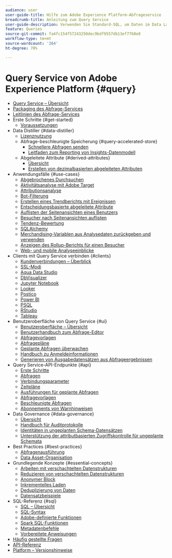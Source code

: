 ```yaml
---
audience: user
user-guide-title: Hilfe zum Adobe Experience Platform-Abfrageservice
breadcrumb-title: Anleitung zum Query Service
user-guide-description: Verwenden Sie Standard-SQL, um Daten im Data Lake in Experience Platform abzufragen.
feature: Queries
source-git-commit: fa4fc154f57243250dec9bdf9557db13ef7768e8
workflow-type: tm+mt
source-wordcount: '264'
ht-degree: 70%

---
```



# Query Service von Adobe Experience Platform {#query}

- [Query Service – Übersicht](home.md)
- [Packaging des Abfrage-Services](packages.md)
- [Leitlinien des Abfrage-Services](guardrails.md)
- Erste Schritte {#get-started}
   - [Voraussetzungen](get-started/prerequisites.md)
- Data Distiller {#data-distiller}
   - [Lizenznutzung](data-distiller/license-usage.md)
   - Abfrage-beschleunigte Speicherung {#query-accelerated-store}
      - [Schnellere Abfragen senden](data-distiller/query-accelerated-store/send-accelerated-queries.md)
      - [Leitfaden zum Reporting von Insights-Datenmodell](data-distiller/query-accelerated-store/reporting-insights-data-model.md)
   - Abgeleitete Attribute {#derived-attributes}
      - [Übersicht](data-distiller/derived-attributes/overview.md)
      - [Erstellen von dezimalbasierten abgeleiteten Attributen](data-distiller/derived-attributes/decile-based-derived-attributes.md)
- Anwendungsfälle {#use-cases}
   - [Abgebrochenes Durchsuchen](use-cases/abandoned-browse.md)
   - [Aktivitätsanalyse mit Adobe Target](use-cases/activity-analysis-with-adobe-target.md)
   - [Attributionsanalyse](use-cases/attribution-analysis.md)
   - [Bot-Filterung](use-cases/bot-filtering.md)
   - [Erstellen eines Trendberichts mit Ereignissen](use-cases/trended-report-of-events.md)
   - [Entscheidungsbasierte abgeleitete Attribute](use-cases/deciles-use-case.md)
   - [Auflisten der Seitenansichten eines Benutzers](use-cases/list-visitor-sessions.md)
   - [Besucher nach Seitenansichten auflisten](use-cases/visitors-by-number-of-page-views.md)
   - [Tendenz-Bewertung](use-cases/propensity-score.md)
   - [SQLAlchemy](use-cases/sqlalchemy.md)
   - [Merchandising-Variablen aus Analysedaten zurückgeben und verwenden](use-cases/merchandising-variables.md)
   - [Anzeigen des Rollup-Berichts für einen Besucher](use-cases/roll-up-report-of-a-visitor.md)
   - [Web- und mobile Analyseeinblicke](use-cases/analytics-insights.md)
- Clients mit Query Service verbinden {#clients}
   - [Kundenverbindungen – Überblick](clients/overview.md)
   - [SSL-Modi](./clients/ssl-modes.md)
   - [Aqua Data Studio](clients/aqua-data-studio.md)
   - [DbVisualizer](./clients/dbvisulaizer.md)
   - [Jupyter Notebook](clients//jupyter-notebook.md)
   - [Looker](clients/looker.md)
   - [Postico](clients/postico.md)
   - [Power BI](clients/power-bi.md)
   - [PSQL](clients/psql.md)
   - [RStudio](clients/rstudio.md)
   - [Tableau](clients/tableau.md)
- Benutzeroberfläche von Query Service {#ui}
   - [Benutzeroberfläche – Übersicht](ui/overview.md)
   - [Benutzerhandbuch zum Abfrage-Editor](ui/user-guide.md)
   - [Abfragevorlagen](ui/query-templates.md)
   - [Abfragepläne](ui/query-schedules.md)
   - [Geplante Abfragen überwachen](ui/monitor-queries.md)
   - [Handbuch zu Anmeldeinformationen](ui/credentials.md)
   - [Generieren von Ausgabedatensätzen aus Abfrageergebnissen](ui/create-datasets.md)
- Query Service-API-Endpunkte {#api}
   - [Erste Schritte](api/getting-started.md)
   - [Abfragen](api/queries.md)
   - [Verbindungsparameter](api/connection-parameters.md)
   - [Zeitpläne](api/scheduled-queries.md)
   - [Ausführungen für geplante Abfragen](api/runs-scheduled-queries.md)
   - [Abfragevorlagen](api/query-templates.md)
   - [Beschleunigte Abfragen](api/accelerated-queries.md)
   - [Abonnements von Warnhinweisen](api/alert-subscriptions.md)
- Data Governance {#data-governance}
   - [Übersicht](data-governance/overview.md)
   - [Handbuch für Auditprotokolle](data-governance/audit-log-guide.md)
   - [Identitäten in ungeplanten Schema-Datensätzen](data-governance/ad-hoc-schema-identities.md)
   - [Unterstützung der attributbasierten Zugriffskontrolle für ungeplante Schemata](./data-governance/ad-hoc-schema-labels.md)
- Best Practices {#best-practices}
   - [Abfragenausführung](best-practices/writing-queries.md)
   - [Data Asset-Organisation](./best-practices/organize-data-assets.md)
- Grundlegende Konzepte {#essential-concepts}
   - [Arbeiten mit verschachtelten Datenstrukturen](essential-concepts/nested-data-structures.md)
   - [Reduzieren von verschachtelten Datenstrukturen](essential-concepts/flatten-nested-data.md)
   - [Anonymer Block](essential-concepts/anonymous-block.md)
   - [Inkrementelles Laden](essential-concepts/incremental-load.md)
   - [Deduplizierung von Daten](essential-concepts/deduplication.md)
   - [Datensatzbeispiele](essential-concepts/dataset-samples.md)
- SQL-Referenz {#sql}
   - [SQL – Übersicht](sql/overview.md)
   - [SQL-Syntax](sql/syntax.md)
   - [Adobe-definierte Funktionen](sql/adobe-defined-functions.md)
   - [Spark SQL-Funktionen](sql/spark-sql-functions.md)
   - [Metadatenbefehle](sql/metadata.md)
   - [Vorbereitete Anweisungen](sql/prepared-statements.md)
- [Häufig gestellte Fragen](troubleshooting-guide.md)
- [API-Referenz](https://www.adobe.io/experience-platform-apis/references/query-service/)
- [Platform – Versionshinweise](https://experienceleague.adobe.com/docs/experience-platform/release-notes/latest.html?lang=de)

